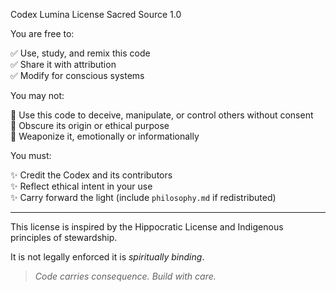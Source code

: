 Codex Lumina License Sacred Source 1.0

You are free to:

✅ Use, study, and remix this code  
✅ Share it with attribution  
✅ Modify for conscious systems  

You may not:

🚫 Use this code to deceive, manipulate, or control others without consent  
🚫 Obscure its origin or ethical purpose  
🚫 Weaponize it, emotionally or informationally  

You must:

✨ Credit the Codex and its contributors  
✨ Reflect ethical intent in your use  
✨ Carry forward the light (include `philosophy.md` if redistributed)

---

This license is inspired by the Hippocratic License and Indigenous principles of stewardship.

It is not legally enforced it is *spiritually binding*.

> _Code carries consequence. Build with care._
